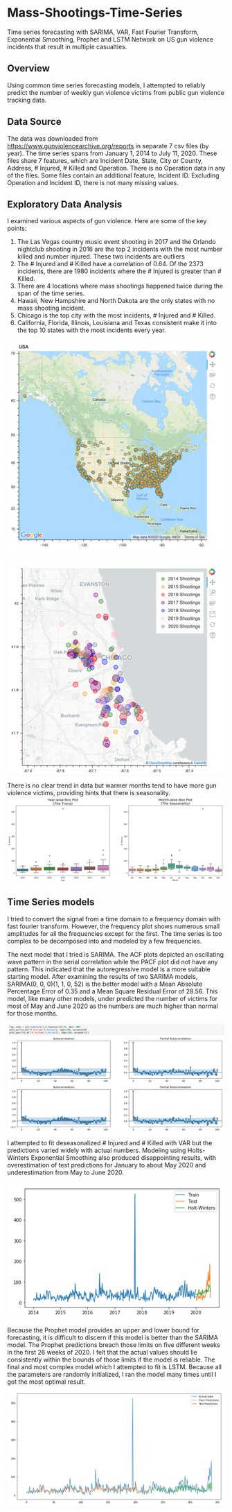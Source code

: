 # Mass-Shootings-Time-Series
Time series forecasting with SARIMA, VAR, Fast Fourier Transform, Exponential Smoothing, Prophet and LSTM Network on US gun violence incidents that result in multiple casualties.

## Overview
Using common time series forecasting models, I attempted to reliably predict the number of weekly gun violence victims from public gun violence tracking data.

## Data Source
The data was downloaded from https://www.gunviolencearchive.org/reports in separate 7 csv files (by year). The time series spans from January 1, 2014 to July 11, 2020. These files share 7 features, which are Incident Date, State, City or County, Address, # Injured, # Killed and Operation. There is no Operation data in any of the files. Some files contain an additional feature, Incident ID. Excluding Operation and Incident ID, there is not many missing values.

## Exploratory Data Analysis
I examined various aspects of gun violence. Here are some of the key points:

1) The Las Vegas country music event shooting in 2017 and the Orlando nightclub shooting in 2016 are the top 2 incidents with the most number killed and number injured. These two incidents are outliers
2) The # Injured and # Killed have a correlation of 0.64. Of the 2373 incidents, there are 1980 incidents where the # Injured is greater than # Killed.
3) There are 4 locations where mass shootings happened twice during the span of the time series.
4) Hawaii, New Hampshire and North Dakota are the only states with no mass shooting incident.
5) Chicago is the top city with the most incidents, # Injured and # Killed.
6) California, Florida, Illinois, Louisiana and Texas consistent make it into the top 10 states with the most incidents every year.

![usa map](/images/USA_map.png)

![chicago map](/images/Chicago_map.png)

There is no clear trend in data but warmer months tend to have more gun violence victims, providing hints that there is seasonality.
![boxplots](/images/Boxplots.png)

## Time Series models
I tried to convert the signal from a time domain to a frequency domain with fast fourier transform. However, the frequency plot shows numerous small amplitudes for all the frequencies except for the first. The time series is too complex to be decomposed into and modeled by a few frequencies.

The next model that I tried is SARIMA. The ACF plots depicted an oscillating wave pattern in the serial correlation while the PACF plot did not have any pattern. This indicated that the autoregressive model is a more suitable starting model. After examining the results of two SARIMA models, SARIMA(0, 0, 0)(1, 1, 0, 52) is the better model with a Mean Absolute Percentage Error of 0.35 and a Mean Square Residual Error of 28.56. This model, like many other models, under predicted the number of victims for most of May and June 2020 as the numbers are much higher than normal for those months.

![acf pacf plots](/images/ACF_PACF_plots.png)

I attempted to fit deseasonalized # Injured and # Killed with VAR but the predictions varied widely with actual numbers. Modeling using Holts-Winters Exponential Smoothing also produced disappointing results, with overestimation of test predictions for January to about May 2020 and underestimation from May to June 2020.

![holt winters plot](/images/Holt_Winters_plot.png)

Because the Prophet model provides an upper and lower bound for forecasting, it is difficult to discern if this model is better than the SARIMA model. The Prophet predictions breach those limits on five different weeks in the first 26 weeks of 2020. I felt that the actual values should lie consistently within the bounds of those limits if the model is reliable. The final and most complex model which I attempted to fit is LSTM. Because all the parameters are randomly initialized, I ran the model many times until I got the most optimal result.

![lstm prediction plot](/images/LSTM_prediction_plot.png)

